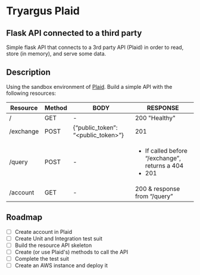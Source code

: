 # Tryargus Plaid
## Flask API connected to a third party
Simple flask API that connects to a 3rd party API (Plaid) in order to
read, store (in memory), and serve some data.

## Description
Using the sandbox environment of [Plaid](https://plaid.com/en-eu/). Build a simple API with the following resources:

Resource | Method | BODY | RESPONSE
---------| ------ | ---- | -------
/ | GET | - | 200 "Healthy"
/exchange | POST | {“public_token”: “<public_token>”} | 201
/query | POST | - |  <ul><li>If called before “/exchange”, returns a 404</li><li>201</li></ul>
/account | GET | - | 200 & response from “/query”

## Roadmap
- [ ] Create account in Plaid
- [ ] Create Unit and Integration test suit
- [ ] Build the resource API skeleton
- [ ] Create (or use Plaid's) methods to call the API
- [ ] Complete the test suit
- [ ] Create an AWS instance and deploy it
